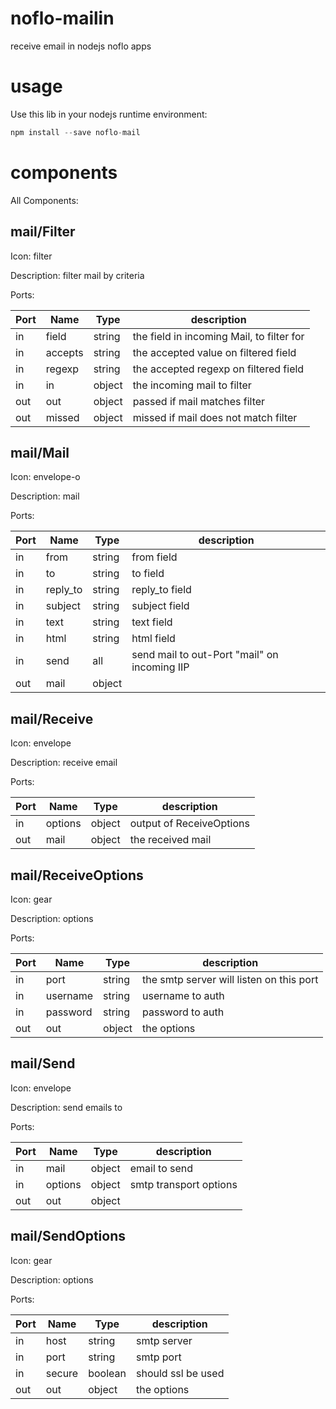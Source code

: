 # noflo-mailin

receive email in nodejs noflo apps

# usage 

Use this lib in your nodejs runtime environment: 

```js
npm install --save noflo-mail
```

# components

All Components: 

## mail/Filter

Icon: filter

Description: filter mail by criteria

Ports: 

| Port | Name   | Type   | description |
| --- | ------- | ------ | ----------- |
| in  | field   | string | the field in incoming Mail, to filter for |
| in  | accepts | string | the accepted value on filtered field |
| in  | regexp  | string | the accepted regexp on filtered field | 
| in  | in      | object | the incoming mail to filter |
| out | out     | object | passed if mail matches filter |
| out | missed  | object | missed if mail does not match filter |


## mail/Mail

Icon: envelope-o

Description: mail

Ports:

| Port | Name   | Type   | description |
| --- | ------- | ------ | ----------- |
| in | from | string | from field |
| in | to | string | to field |
| in | reply_to | string | reply_to field |
| in | subject | string | subject field |
| in | text | string | text field |
| in | html| string | html field |
| in | send | all | send mail to out-Port "mail" on incoming IIP |
| out | mail | object |  |

## mail/Receive

Icon: envelope

Description: receive email

Ports: 

| Port | Name   | Type   | description |
| --- | ------- | ------ | ----------- |
| in | options | object | output of ReceiveOptions |
| out | mail | object| the received mail |

## mail/ReceiveOptions

Icon: gear

Description: options

Ports:

| Port | Name   | Type   | description |
| --- | ------- | ------ | ----------- |
| in | port | string | the smtp server will listen on this port |
| in | username | string | username to auth |
| in | password | string | password to auth |
| out | out | object | the options |

## mail/Send

Icon: envelope

Description: send emails to

Ports:

| Port | Name   | Type   | description |
| --- | ------- | ------ | ----------- |
| in | mail | object | email to send |
| in | options | object | smtp transport options  |
| out | out | object |  |

## mail/SendOptions

Icon: gear

Description: options

Ports:

| Port | Name   | Type   | description |
| --- | ------- | ------ | ----------- |
| in | host | string | smtp server |
| in | port | string |smtp port |
| in | secure | boolean | should ssl be used |
| out | out | object | the options |